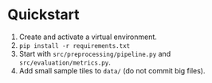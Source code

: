 # Quickstart

1. Create and activate a virtual environment.
2. `pip install -r requirements.txt`
3. Start with `src/preprocessing/pipeline.py` and `src/evaluation/metrics.py`.
4. Add small sample tiles to `data/` (do not commit big files).
